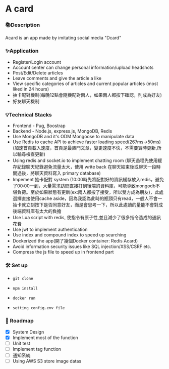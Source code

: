 # A card


### 📚Description
   Acard is an app made by imitating social media "Dcard"
<!-- - [Acard](https://a-card.herokuapp.com/ "link") -->

### ✨Application
- Register/Login account
- Account center can change personal information/upload headshots
- Post/Edit/Delete articles
- Leave comments and give the article a like
- View specific categories of articles and current popular articles (most liked in 24 hours)
- 抽卡配對機制(每晚12點會隨機配對兩人，如果兩人都按下確認，則成為好友)
- 好友聊天機制
<!-- - You can use the forgotten password, and a verification mail will be sent to the registered mailbox -->

### 💡Technical Stacks
- Frontend - Pug, Boostrap
- Backend - Node.js, express.js, MongoDB, Redis
- Use MongoDB and it's ODM Mongoose to manipulate data
- Use Redis to cache API to achieve faster loading speed(267ms->50ms)(加速首頁載入速度，首頁是最熱門文章，變更速度不快，不需要實時更新,所以輪尋檢查更新)
- Using redis and socket.io to implement chatting room (聊天過程先使用緩存紀錄聊天紀錄避免流量太大，使用 write back 在聊天結束後或聊天一段時間過後，將聊天資料寫入 primary database)
- Impement 抽卡配對 system (10:00時先將配對好的資訊緩存放入redis，避免了00:00一到，大量需求訪問直接打到後端的資料庫，可能導致mongodb不堪負荷。至於如果狀態有更新(ex:兩人都按了接受，所以雙方成為朋友)，此處選擇直接使用cache aside，因為我認為此時的瓶頸只有read，一般人不會一抽卡就立刻按下是否同意好友，而是會思考一下，所以此處讀的量能不會對成後端資料庫有太大的負擔
- Use Lua script with redis, 使指令有原子性,並且減少了很多指令造成的通訊花費
- Use jwt to implement authentication
- Use index and compound index to speed up searching
- Dockerized the app(開了幾個Docker container: Redis Acard)
- Avoid information security issues like SQL injection/XSS/CSRF etc. 
- Compress the js file to speed up in frontend part
<!-- - Deploy this app to Heroku -->
<!-- - Implement CORS -->
<!-- - Use SendGrid第三方Email服務 -->

### 🛠️ Set up
-     git clone
-     npm install
-     docker run
-     setting config.env file

### 🦶 Roadmap
- [x] System Design
- [x] Implement most of the function
- [ ] Unit test
- [ ] Implement tag function
- [ ] 通知系統
- [ ] Using AWS S3 store image datas

